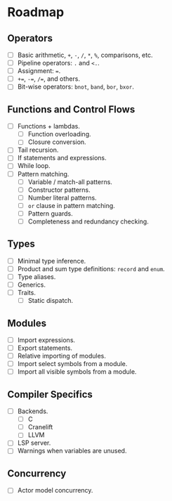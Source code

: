 # Roadmap

## Operators 
 - [ ] Basic arithmetic, `+`, `-`, `/`, `*`, `%`, comparisons, etc.
 - [ ] Pipeline operators: `.` and `<.`.
 - [ ] Assignment: `=`.
 - [ ] `+=`, `-=`, `/=`, and others.
 - [ ] Bit-wise operators: `bnot`, `band`, `bor`, `bxor`.

## Functions and Control Flows
 - [ ] Functions + lambdas.
   - [ ] Function overloading.
   - [ ] Closure conversion.
 - [ ] Tail recursion.
 - [ ] If statements and expressions.
 - [ ] While loop.
 - [ ] Pattern matching.
   - [ ] Variable / match-all patterns.
   - [ ] Constructor patterns.
   - [ ] Number literal patterns.
   - [ ] `or` clause in pattern matching.
   - [ ] Pattern guards.
   - [ ] Completeness and redundancy checking.

## Types
 - [ ] Minimal type inference.
 - [ ] Product and sum type definitions: `record` and `enum`.
 - [ ] Type aliases.
 - [ ] Generics.
 - [ ] Traits.
   - [ ] Static dispatch.

## Modules
 - [ ] Import expressions.
 - [ ] Export statements.
 - [ ] Relative importing of modules.
 - [ ] Import select symbols from a module.
 - [ ] Import all visible symbols from a module.

## Compiler Specifics
 - [ ] Backends.
   - [ ] C
   - [ ] Cranelift
   - [ ] LLVM
 - [ ] LSP server.
 - [ ] Warnings when variables are unused.

## Concurrency
 - [ ] Actor model concurrency.
